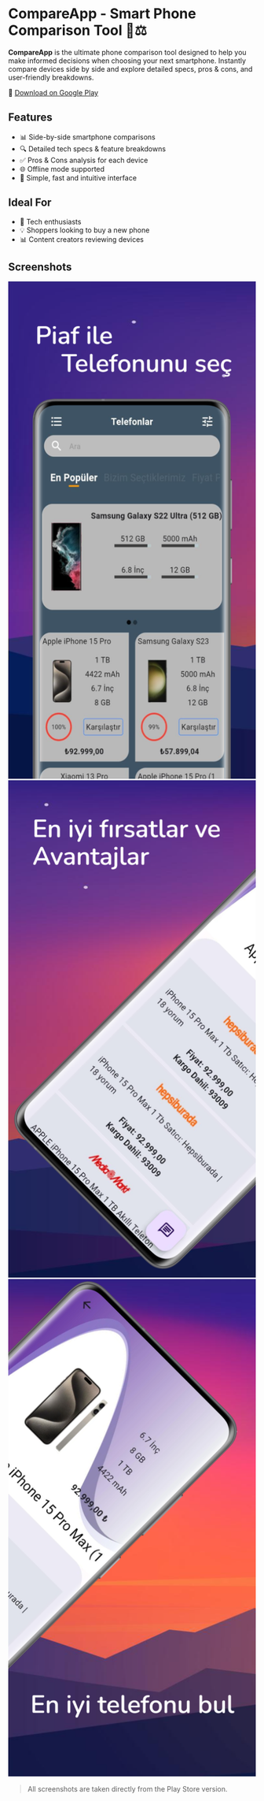 # CompareApp - Smart Phone Comparison Tool 📱⚖️

**CompareApp** is the ultimate phone comparison tool designed to help you make informed decisions when choosing your next smartphone. Instantly compare devices side by side and explore detailed specs, pros & cons, and user-friendly breakdowns.

📲 [Download on Google Play](https://play.google.com/store/apps/details?id=com.bonjour.compare_app)

## Features

- 📊 Side-by-side smartphone comparisons  
- 🔍 Detailed tech specs & feature breakdowns  
- ✅ Pros & Cons analysis for each device  
- 🌐 Offline mode supported  
- 🧠 Simple, fast and intuitive interface

## Ideal For

- 📱 Tech enthusiasts
- 💡 Shoppers looking to buy a new phone
- 📊 Content creators reviewing devices

## Screenshots

![screenshot1](screenshots/1.png)
![screenshot2](screenshots/2.png)
![screenshot3](screenshots/3.png)

> All screenshots are taken directly from the Play Store version.

